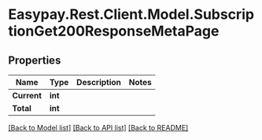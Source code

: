# Easypay.Rest.Client.Model.SubscriptionGet200ResponseMetaPage

## Properties

Name | Type | Description | Notes
------------ | ------------- | ------------- | -------------
**Current** | **int** |  | 
**Total** | **int** |  | 

[[Back to Model list]](../README.md#documentation-for-models) [[Back to API list]](../README.md#documentation-for-api-endpoints) [[Back to README]](../README.md)

